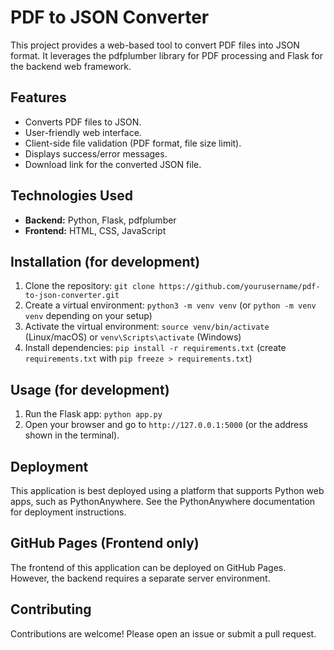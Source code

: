 # PDF to JSON Converter

This project provides a web-based tool to convert PDF files into JSON format.  It leverages the pdfplumber library for PDF processing and Flask for the backend web framework.

## Features

*   Converts PDF files to JSON.
*   User-friendly web interface.
*   Client-side file validation (PDF format, file size limit).
*   Displays success/error messages.
*   Download link for the converted JSON file.

## Technologies Used

*   **Backend:** Python, Flask, pdfplumber
*   **Frontend:** HTML, CSS, JavaScript

## Installation (for development)

1.  Clone the repository: `git clone https://github.com/yourusername/pdf-to-json-converter.git`
2.  Create a virtual environment: `python3 -m venv venv` (or `python -m venv venv` depending on your setup)
3.  Activate the virtual environment: `source venv/bin/activate` (Linux/macOS) or `venv\Scripts\activate` (Windows)
4.  Install dependencies: `pip install -r requirements.txt` (create `requirements.txt` with `pip freeze > requirements.txt`)

## Usage (for development)

1.  Run the Flask app: `python app.py`
2.  Open your browser and go to `http://127.0.0.1:5000` (or the address shown in the terminal).

## Deployment

This application is best deployed using a platform that supports Python web apps, such as PythonAnywhere.  See the PythonAnywhere documentation for deployment instructions.

## GitHub Pages (Frontend only)

The frontend of this application can be deployed on GitHub Pages.  However, the backend requires a separate server environment.

## Contributing

Contributions are welcome!  Please open an issue or submit a pull request.
